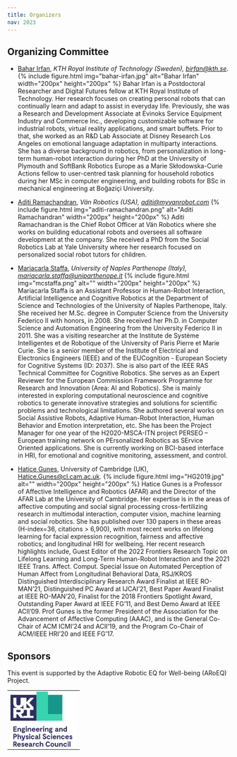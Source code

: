 ```yaml
---
title: Organizers
nav: 2023
---
```


## Organizing Committee

<div class="id-pics" markdown="1">

- [Bahar Irfan](https://www.baharirfan.com/), *KTH Royal Institute of Technology (Sweden), birfan@kth.se*. 
{% include figure.html img="bahar-irfan.jpg" alt="Bahar Irfan" width="200px" height="200px" %}
Bahar Irfan is a Postdoctoral Researcher and Digital Futures fellow at KTH Royal Institute of Technology. Her research focuses on creating personal robots that can continually learn and adapt to assist in everyday life. Previously, she was a Research and Development Associate at Evinoks Service Equipment Industry and Commerce Inc., developing customizable software for industrial robots, virtual reality applications, and smart buffets. Prior to that, she worked as an R&D Lab Associate at Disney Research Los Angeles on emotional language adaptation in multiparty interactions.
She has a diverse background in robotics, from personalization in long-term human-robot interaction during her PhD at the University of Plymouth and SoftBank Robotics Europe as a Marie Skłodowska-Curie Actions fellow to user-centred task planning for household robotics during her MSc in computer engineering, and building robots for BSc in mechanical engineering at Boğaziçi University.

- [Aditi Ramachandran](http://www.aditiramachandran.com/), *Vän Robotics (USA), aditi@myvanrobot.com*
{% include figure.html img="aditi-ramachandran.png" alt="Aditi Ramachandran" width="200px" height="200px" %}
Aditi Ramachandran is the Chief Robot Officer at Vän Robotics where she works on building educational robots and oversees all software development at the company. She received a PhD from the Social Robotics Lab at Yale University where her research focused on personalized social robot tutors for children.

- [Mariacarla Staffa](https://sites.google.com/view/mariacarlastaffa/home), *University of Naples Parthenope (Italy), mariacarla.staffa@uniparthenope.it*
{% include figure.html img="mcstaffa.png" alt="" width="200px" height="200px" %}
Mariacarla Staffa is an Assistant Professor in Human-Robot Interaction, Artificial Intelligence and Cognitive Robotics at the Department of Science and Technologies of the University of Naples Parthenope, Italy. She received her M.Sc. degree in Computer Science from the University Federico II with honors, in 2008. She received her Ph.D. in Computer Science and Automation Engineering from the University Federico II in 2011. She was a visiting researcher at the Institute de Système Intelligentes et de Robotique of the University of Paris Pierre et Marie Curie. She is a senior member of the Institute of Electrical and Electronics Engineers (IEEE) and of the EUCognition - European Society for Cognitive Systems (ID: 2037). She is also part of the IEEE RAS Technical Committee for Cognitive Robotics. She serves as an Expert Reviewer for the European Commission Framework Programme for Research and Innovation (Area: AI and Robotics). She is mainly interested in exploring computational neuroscience and cognitive robotics to generate innovative strategies and solutions for scientific problems and technological limitations. She authored several works on Social Assistive Robots, Adaptive Human-Robot Interaction, Human Behavior and Emotion interpretation, etc. She has been the Project Manager for one year of the H2020-MSCA-ITN project PERSEO – European training network on PErsonalized Robotics as SErvice Oriented applications. She is currently working on BCI-based interface in HRI, for emotional and cognitive monitoring, assessment, and control.

- [Hatice Gunes](https://www.cl.cam.ac.uk/~hg410/), University of Cambridge (UK), Hatice.Gunes@cl.cam.ac.uk. 
{% include figure.html img="HG2019.jpg" alt="" width="200px" height="200px" %}
Hatice Gunes is a Professor of Affective Intelligence and Robotics (AFAR) and the Director of the AFAR Lab at the University of Cambridge. Her expertise is in the areas of affective computing and social signal processing cross-fertilizing research in multimodal interaction, computer vision, machine learning and social robotics. She has published over 130 papers in these areas (H-index=36, citations > 6,900), with most recent works on lifelong learning for facial expression recognition, fairness and affective robotics; and longitudinal HRI for wellbeing. Her recent research highlights include, Guest Editor of the 2022 Frontiers Research Topic on Lifelong Learning and Long-Term Human-Robot Interaction and the 2021 IEEE Trans. Affect. Comput. Special Issue on Automated Perception of Human Affect from Longitudinal Behavioral Data, RSJ/KROS Distinguished Interdisciplinary Research Award Finalist at IEEE RO-MAN’21, Distinguished PC Award at IJCAI’21, Best Paper Award Finalist at IEEE RO-MAN’20, Finalist for the 2018 Frontiers Spotlight Award, Outstanding Paper Award at IEEE FG’11, and Best Demo Award at IEEE ACII’09. Prof Gunes is the former President of the Association for the Advancement of Affective Computing (AAAC), and is the General Co-Chair of ACM ICMI’24 and ACII’19, and the Program Co-Chair of ACM/IEEE HRI’20 and IEEE FG’17.



</div>

## Sponsors
This event is supported by the Adaptive Robotic EQ for Well-being (ARoEQ) Project. 
<table>
    <tr>
    <td> <img src="images/epsrc.png" alt="EPSRC" style="width: 150px;"/> </td>    
    </tr>
</table>

